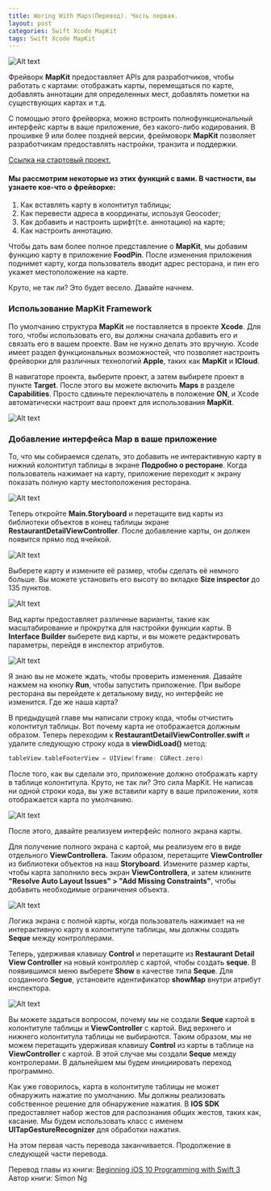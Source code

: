 ```yaml
---
title: Woring With Maps(Перевод). Часть первая.
layout: post
categories: Swift Xcode MapKit
tags: Swift Xcode MapKit 
---
```


![Alt text](https://monosnap.com/file/mqI5Xl60up7h06IKAg6homuqIfbQMD.png)

Фрейворк **MapKit** предоставляет APIs для разработчиков, чтобы работать с картами:
отображать карты, перемещаться по карте, добавлять аннотации для определенных
мест, добавлять пометки на существующих картах и т.д.

С помощью этого фрейворка, можно встроить полнофункциональный интерфейс карты в ваше приложение, без какого-либо кодирования. В прошивке 9 или более поздней версии, фреймоворк **MapKit** позволяет разработчикам предоставлять настройки, транзита и поддержки.

[Ссылка на стартовый проект.](http://www.appcoda.com/resources/swift3/FoodPinAnimationExercise.zip)

#### Мы рассмотрим некоторые из этих функций с вами. В частности, вы узнаете кое-что о фрейворке:
1. Как вставлять карту в колонтитул таблицы;
2. Как перевести адреса в координаты, испоьзуя Geocoder;
3. Как добавить и настроить шрифт(т.е. аннотацию) на карте;
4. Как настроить аннотацию. 

Чтобы дать вам более полное представление о **MapKit**, мы добавим функцию
карту в приложение **FoodPin**. После изменения приложения поднимет карту, когда
пользователь вводит адрес ресторана, и пин его укажет местоположение на карте.

Круто, не так ли? Это будет весело. Давайте начнем.

### Использование MapKit Framework
По умолчанию структура **MapKit** не поставляется в проекте **Xcode**. Для того, чтобы использовать его, вы должны сначала добавить его и связать его в вашем проекте.
Вам не нужно делать это вручную. Xcode имеет раздел функциональных возможностей, что позволяет настроить фрейворки для различных технологий **Apple**, таких как **MapKit** и **ICloud**.

В навигаторе проекта, выберите проект, а затем выбирете проект в пункте **Target**. После этого вы можете включить **Maps** в разделе **Capabilities**. Просто сдвиньте переключатель в положение **ON**, и Xcode автоматически настроит ваш проект для использования **MapKit**.

![Alt text](https://monosnap.com/file/Q0zMn08vRDwh67JwKxRyFctuoabn0m.png)

### Добавление интерфейса Map в ваше приложение
То, что мы собираемся сделать, это добавить не интерактивную карту в нижний колонтитул таблицы в экране **Подробно о ресторане**. Когда пользователь нажимает на карту, приложение переходит к экрану показать полную карту местоположения ресторана.

![Alt text](https://monosnap.com/file/9m5dIgpyj0Q5rPyElVWqiqHV3oS46w.png)

Теперь откройте **Main.Storyboard** и перетащите вид карты из библиотеки объектов в конец таблицы экране **RestaurantDetailViewController**. После добавление карты, он должен появится прямо под ячейкой.

![Alt text](https://monosnap.com/file/7EB8RGWq8R0ieoKvQAk0J6xvjXBFRO.png)

Выберете карту и измените её размер, чтобы сделать её немного больше. Вы можете установить его высоту во вкладке **Size inspector** до 135 пунктов. 

![Alt text](https://monosnap.com/file/N1P0pk5iwdic6F1iMMJ1mDXTOTe1Qb.png)

Вид карты предоставляет различные варианты, такие как масштабирование и прокрутка для настройки функции карты. В **Interface Builder** выберете вид карты, и вы можете редактировать параметры, перейдя в инспектор атрибутов. 

![Alt text](https://monosnap.com/file/SWLhzf5hIcugKqQ4TuvJ3iK4pqHds1.png)

Я знаю вы не можете ждать, чтобы проверить изменения. Давайте нажмем на кнопку **Run**, чтобы запустить приложение. При выборе ресторана вы перейдете к детальному виду, но интерфейс не изменится. Где же наша карта?

В предыдущей главе мы написали строку кода, чтобы отчистить колонтитул таблицы.
Вот почему карта не отображается должным образом. Теперь переходим к **RestaurantDetailViewController.swift** и удалите следующую строку кода в **viewDidLoad()** метод:

```swift
tableView.tableFooterView = UIView(frame: CGRect.zero)
```

После того, как вы сделали это, приложение должно отображать карту в таблице колонтитула. Круто, не так ли? Это сила MapKit. Не написав ни одной строки кода, вы уже вставили карту в ваше приложении, хотя отображается карта по умолчанию.

![Alt text](https://monosnap.com/file/sEsjaCbTocMB7w0CLfsnowjhwsztyR.png)

После этого, давайте реализуем интерфейс полного экрана карты.

Для получение полного экрана с картой, мы реализуем его в виде отдельного **ViewControllera.** Таким образом, перетащите **ViewController** из библиотеки объектов на наш **Storyboard**. Измените размер карты, чтобы карта заполнило весь экран **ViewControllera**, и затем кликните **"Resolve Auto Layout Issues" > "Add Missing Constraints"**, чтобы добавить необходимые ограничения объекта.

![Alt text](https://monosnap.com/file/YRnlKcBpEesCEqT4YNalwKYHCpgel7.png)

Логика экрана с полной карты, когда пользователь нажимает на не интерактивную карту в колонтитуле таблицы, мы должны создать **Seque** между контроллерами.

Теперь, удерживая клавишу **Control** и перетащите из **Restaurant Detail View Controller** на новый контроллер с картой, чтобы создать **seque**. В появившимся меню выберете **Show** в качестве типа **Seque**. Для созданного **Segue**, установите идентификатор **showMap** внутри атрибут инспектора.

![Alt text](https://monosnap.com/file/vPOWk1WJYQs0n5HNNjzDOYpAJVrtbs.png)

Вы можете задаться вопросом, почему мы не создали **Seque** картой в колонтитуле таблицы и **ViewController** с картой. Вид верхнего и нижнего колонтитула таблицы не выбираются. Таким образом, мы не можем перетащить удерживая клавишу **Control**  из карты в таблице на **ViewController** с картой. В этой случае мы создали **Seque** между контролерами. В дальнейшем мы будем инициировать переход программно.

Как уже говорилось, карта в колонтитуле таблицы не может обнаружить нажатие по умолчанию. Мы должны реализовать собственное решение для обнаружение нажатия. В **IOS SDK** предоставляет набор жестов для распознания общих жестов, таких как, касание. Мы будем использовать класс с именем **UITapGestureRecognizer** для обработки нажатия.

На этом первая часть перевода заканчивается.
Продолжение в следующей части перевода.

Перевод главы из книги: [Beginning iOS 10 Programming with Swift 3](https://www.amazon.com/Beginning-iOS-10-Programming-Swift/dp/1520222599/ref=sr_1_1?s=books&ie=UTF8&qid=1487189058&sr=1-1&keywords=Simon+Ng)
Автор книги: Simon Ng



